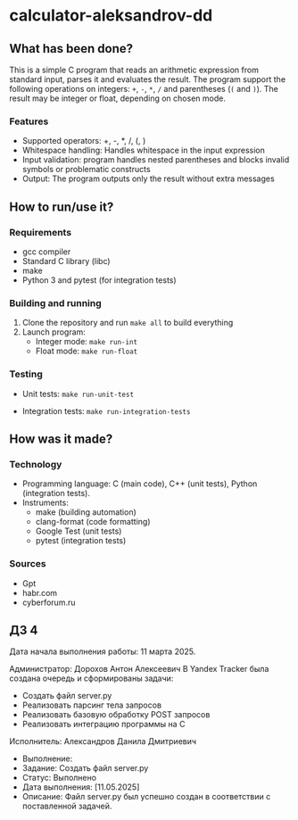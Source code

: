 # calculator-aleksandrov-dd

## What has been done?

This is a simple C program that reads an arithmetic expression from standard input, parses it and evaluates the result. The program support the following operations on integers: `+`, `-`, `*`, `/` and parentheses (`(` and `)`). The result may be integer or float, depending on chosen mode.

### Features

- Supported operators: +, -, *, /, (, )
- Whitespace handling: Handles whitespace in the input expression
- Input validation: program handles nested parentheses and blocks invalid symbols or problematic constructs
- Output: The program outputs only the result without extra messages

## How to run/use it?

### Requirements
- gcc compiler
- Standard C library (libc)
- make
- Python 3 and pytest (for integration tests)

### Building and running
1. Clone the repository and run `make all` to build everything
2. Launch program:
   - Integer mode:
   	`make run-int`
   - Float mode:
   	`make run-float`

### Testing
- Unit tests:
	`make run-unit-test`
	
- Integration tests:
	`make run-integration-tests`

## How was it made?

### Technology
- Programming language: C (main code), C++ (unit tests), Python (integration tests).
- Instruments:
  - make (building automation)
  - clang-format (code formatting)
  - Google Test (unit tests)
  - pytest (integration tests)

### Sources
- Gpt
- habr.com
- cyberforum.ru

##  ДЗ 4
Дата начала выполнения работы: 11 марта 2025.

Администратор: Дорохов Антон Алексеевич
В Yandex Tracker была создана очередь и сформированы задачи:
- Создать файл server.py
- Реализовать парсинг тела запросов
- Реализовать базовую обработку POST  запросов
- Реализовать интеграцию программы на C
  
Исполнитель: Александров Данила Дмитриевич
- Выполнение:
- Задание: Создать файл server.py
- Статус: Выполнено
- Дата выполнения: [11.05.2025]
- Описание: Файл server.py был успешно создан в соответствии с поставленной задачей.

